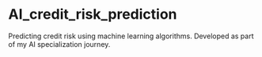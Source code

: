# AI_credit_risk_prediction
Predicting credit risk using machine learning algorithms. Developed as part of my AI specialization journey.
